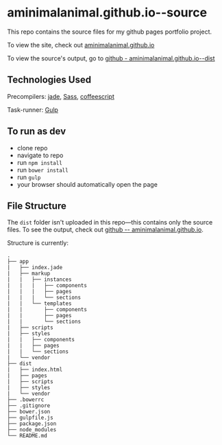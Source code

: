 # aminimalanimal.github.io--source

This repo contains the source files for my github pages portfolio project.

To view the site, check out [aminimalanimal.github.io](http://aminimalanimal.github.io)

To view the source's output, go to [github - aminimalanimal.github.io--dist](https://github.com/aminimalanimal/aminimalanimal.github.io)

## Technologies Used

Precompilers: [jade](http://jade-lang.com), [Sass](http://sass-lang.com), [coffeescript](http://coffeescript.org)

Task-runner: [Gulp](http://gulpjs.com)

## To run as dev
- clone repo
- navigate to repo
- run `npm install`
- run `bower install`
- run `gulp`
- your browser should automatically open the page

## File Structure
The `dist` folder isn't uploaded in this repo—this contains only the source files. To see the output, check out [github -- aminimalanimal.github.io](https://github.com/aminimalanimal/aminimalanimal.github.io).

Structure is currently:

	.
	├── app
	|	├── index.jade
	|	├── markup
	|	|	├── instances
	|	|	|	├── components
	|	|	|	├── pages
	|	|	|	└── sections
	|	|	└── templates
	|	|		├── components
	|	|		├── pages
	|	|		└── sections
	|	├── scripts
	|	├── styles
	|	|	├── components
	|	|	├── pages
	|	|	└── sections
	|	└── vendor
	├── dist
	|	├── index.html
	|	├── pages
	|	├── scripts
	|	├── styles
	|	└── vendor
	├── .bowerrc
	├── .gitignore
	├── bower.json
	├── gulpfile.js
	├── package.json
	├── node_modules
	└── README.md